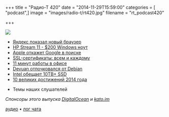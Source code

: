 +++
title = "Радио-Т 420"
date = "2014-11-29T15:59:00"
categories = [ "podcast",]
image = "images/radio-t/rt420.jpg"
filename = "rt_podcast420"

+++

![](https://radio-t.com/images/radio-t/rt420.jpg)

* [Яндекс показал новый браузер](http://prsm.tc/2spFOg)
* [HP Stream 11 - $200 Windows ноут](http://www.engadget.com/2014/11/28/hp-stream-11-review/)
* [Apple откажет Google в поиске](http://thestack.com/apple-drop-google-safari-default-search-engine-261114)
* [SSL-сертификаты: всем и каждому](http://habrahabr.ru/post/244037/)
* [11 минут работы в офисе](http://prsm.tc/ZjHYqo)
* [Devuan отпочковался от Debian](http://news.softpedia.com/news/Fork-Debian-Project-Announces-the-Systemd-less-OS-Devuan-466178.shtml)
* [Intel обещает 10TB+ SSD](http://prsm.tc/HjSnVJ)
* [10 великих достижений 2014 года](http://www.popsci.com/popular-sciences-best-whats-new-gallery)
- Темы наших слушателей

_Спонсоры этого выпуска [DigitalOcean](https://do.co/radiot) и [kato.im](https://kato.im)_

[аудио](https://cdn.radio-t.com/rt_podcast420.mp3) • [лог чата](http://chat.radio-t.com/logs/radio-t-420.html)
<audio src="https://cdn.radio-t.com/rt_podcast420.mp3" preload="none"></audio>
